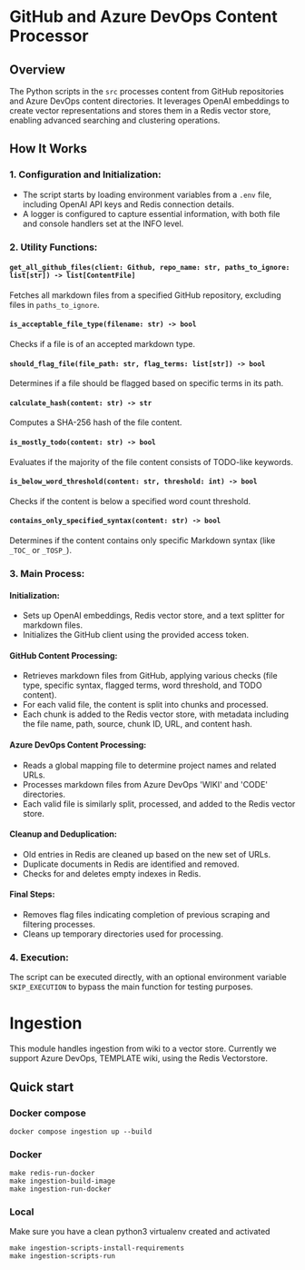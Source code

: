 # GitHub and Azure DevOps Content Processor

## Overview

The Python scripts in the `src`  processes content from GitHub repositories and Azure DevOps content directories. It leverages OpenAI embeddings to create vector representations and stores them in a Redis vector store, enabling advanced searching and clustering operations.

## How It Works

### 1. Configuration and Initialization:

- The script starts by loading environment variables from a `.env` file, including OpenAI API keys and Redis connection details.
- A logger is configured to capture essential information, with both file and console handlers set at the INFO level.

### 2. Utility Functions:

#### `get_all_github_files(client: Github, repo_name: str, paths_to_ignore: list[str]) -> list[ContentFile]`
Fetches all markdown files from a specified GitHub repository, excluding files in `paths_to_ignore`.

#### `is_acceptable_file_type(filename: str) -> bool`
Checks if a file is of an accepted markdown type.

#### `should_flag_file(file_path: str, flag_terms: list[str]) -> bool`
Determines if a file should be flagged based on specific terms in its path.

#### `calculate_hash(content: str) -> str`
Computes a SHA-256 hash of the file content.

#### `is_mostly_todo(content: str) -> bool`
Evaluates if the majority of the file content consists of TODO-like keywords.

#### `is_below_word_threshold(content: str, threshold: int) -> bool`
Checks if the content is below a specified word count threshold.

#### `contains_only_specified_syntax(content: str) -> bool`
Determines if the content contains only specific Markdown syntax (like `_TOC_` or `_TOSP_`).

### 3. Main Process:

#### Initialization:
- Sets up OpenAI embeddings, Redis vector store, and a text splitter for markdown files.
- Initializes the GitHub client using the provided access token.

#### GitHub Content Processing:
- Retrieves markdown files from GitHub, applying various checks (file type, specific syntax, flagged terms, word threshold, and TODO content).
- For each valid file, the content is split into chunks and processed.
- Each chunk is added to the Redis vector store, with metadata including the file name, path, source, chunk ID, URL, and content hash.

#### Azure DevOps Content Processing:
- Reads a global mapping file to determine project names and related URLs.
- Processes markdown files from Azure DevOps 'WIKI' and 'CODE' directories.
- Each valid file is similarly split, processed, and added to the Redis vector store.

#### Cleanup and Deduplication:
- Old entries in Redis are cleaned up based on the new set of URLs.
- Duplicate documents in Redis are identified and removed.
- Checks for and deletes empty indexes in Redis.

#### Final Steps:
- Removes flag files indicating completion of previous scraping and filtering processes.
- Cleans up temporary directories used for processing.

### 4. Execution:

The script can be executed directly, with an optional environment variable `SKIP_EXECUTION` to bypass the main function for testing purposes.

# Ingestion

This module handles ingestion from wiki to a vector store.
Currently we support Azure DevOps, TEMPLATE wiki, using the Redis Vectorstore.

## Quick start

### Docker compose

```shell
docker compose ingestion up --build 
```

### Docker

```shell
make redis-run-docker
make ingestion-build-image
make ingestion-run-docker
```

### Local

Make sure you have a clean python3 virtualenv created and activated

```shell
make ingestion-scripts-install-requirements
make ingestion-scripts-run
```

